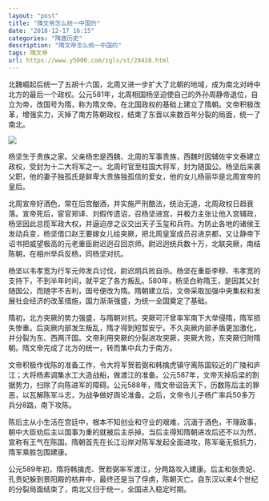 ```yaml
---
layout: "post"
title: "隋文帝怎么统一中国的"
date: "2018-12-17 16:15"
categories: "隋唐历史"
description: "隋文帝怎么统一中国的"
tags: 隋文帝
url: https://www.y5000.com/zgls/st/28428.html
---
```






北魏崛起后统一了五胡十六国，北周又进一步扩大了北朝的地域，成为南北对峙中北方的最后一个政权。公元581年，北周相国杨坚迫使自己的外孙周静帝退位，自立为帝，改国号为隋，称为隋文帝。在北国政权的基础上建立了隋朝。文帝积极改革，增强实力，灭掉了南方陈朝政权，结束了东晋以来数百年分裂的局面，统一了南北。

![](https://img.y5000.com/uploads/allimg/180205/8-1P20514214BL.jpg)

杨坚生于贵族之家。父亲杨忠是西魏、北周的军事贵族，西魏时因辅佐宇文泰建立政权，受封为十二大将军之一。北周时官至柱国大将军，封为随国公。杨坚后来袭父职，他的妻子独孤氏是鲜卑大贵族独孤信的爱女，他的女儿杨丽华是北周宣帝的皇后。

北周宣帝好酒色，常在后宫酗酒，并实施严刑酷法，统治无道，北周政权日趋衰落。宣帝死后，宦官郑译、刘假传遗诏，召杨坚进宫，并极力主张让他入宫辅政，杨坚因此总揽军政大权，并逼迫彦之议交出天子玉玺和兵符。为防止各地的诸侯王发动兵变，杨坚借口赵王要嫁女儿给突厥，把北周皇室成员召进京都，又让静帝下诏书把威望极高的元老重臣尉迟迥召回京师。尉迟迥统兵数十万，北联突厥，南结陈朝，在相州举兵反杨，同杨坚对抗。

杨坚以韦孝宽为行军元帅发兵讨伐，尉迟炯兵败自杀。杨坚在重臣李穆、韦孝宽的支持下，不到半年时间，就平定了各方叛乱。580年，杨坚白称隋王，是因其父封随国公，而随字不吉利，国号便改为隋。隋朝建立后，文帝采取加强中央集权和发展社会经济的改革措施，国力渐渐强盛，为统一全国奠定了基础。

隋初，北方突厥的势力强盛，与隋朝对抗。突厥可汗曾率军南下大举侵隋，隋军损失惨重。后突厥内部发生叛乱，隋才得到短暂安宁。不久突厥内部矛盾更加激化，并分裂为东、西两汗国。文帝利用突厥的分裂进攻突厥，突厥大败，东突厥归附隋朝。隋文帝完成了北方的统一，转而集中兵力于南方。

文帝积极作伐陈的准备工作，令大将军贺若弼和韩擒虎镇守离陈国较近的广陵和庐江；大将杨素调集水工大造战船，做渡江的准备。公元587年，文帝灭掉后梁的割据势力，扫除了向陈进军的障碍。公元588年，隋文帝诏告天下，历数陈后主的罪恶，以瓦解陈军斗志，为战争做好舆论准备。之后，文帝令儿子杨广率兵50多万兵分8路，南下攻陈。

陈后主从小生活在宫廷中，根本不知创业和守业的艰难，沉湎于酒色，不理政事，朝中大臣劝后主以国事为重的就被后主杀掉。当后主得知隋朝进攻后还不以为然，宣称有王气在陈国。隋朝首先在长江沿岸对陈军发起全面进攻，陈军毫无抵抗力，隋军乘胜包围建康。

公元589年初，隋将韩擒虎、贺若弼率军渡江，分两路攻入建康。后主和张贵妃、孔贵妃躲到景阳殿的枯井中，最终还是当了俘虏，陈朝灭亡。自东汉以来4个世纪的分裂局面结束了，南北又归于统一，全国进入稳定时期。
